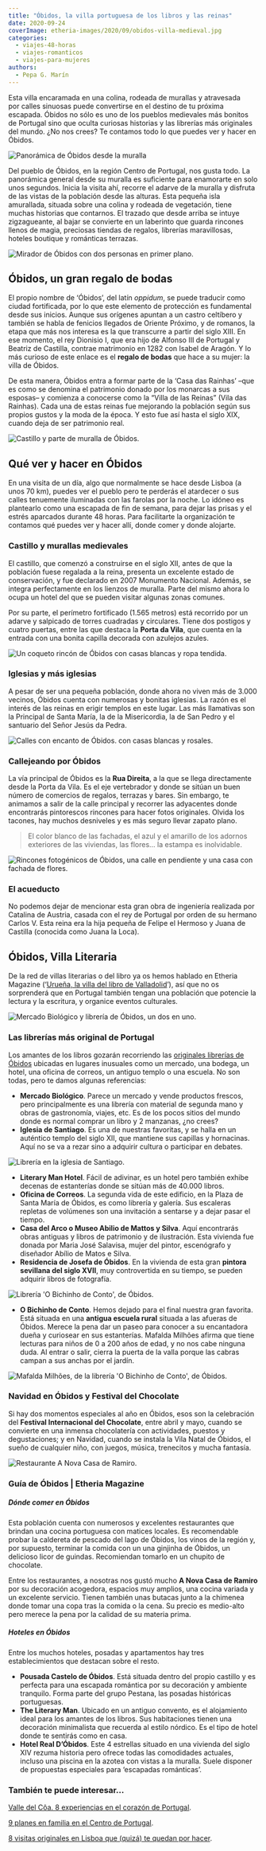 ```yaml
---
title: "Óbidos, la villa portuguesa de los libros y las reinas"
date: 2020-09-24
coverImage: etheria-images/2020/09/obidos-villa-medieval.jpg
categories: 
  - viajes-48-horas
  - viajes-romanticos
  - viajes-para-mujeres
authors: 
  - Pepa G. Marín
---
```


Esta villa encaramada en una colina, rodeada de murallas y atravesada por calles sinuosas puede convertirse en el destino de tu próxima escapada. Óbidos no sólo es uno de los pueblos medievales más bonitos de Portugal sino que oculta curiosas historias y las librerías más originales del mundo. ¿No nos crees? Te contamos todo lo que puedes ver y hacer en Óbidos.

![Panorámica de Óbidos desde la muralla](etheria-images/2020/09/obidos-villa-medieval-900x600.jpg "Panorámica de Óbidos desde la muralla. © Etheria Magazine")

Del pueblo de Óbidos, en la región Centro de Portugal, nos gusta todo. La panorámica 
general desde su muralla es suficiente para enamorarte en solo unos segundos. Inicia la 
visita ahí, recorre el adarve de la muralla y disfruta de las vistas de la población 
desde las alturas. Esta pequeña isla amurallada, situada sobre una colina y rodeada de 
vegetación, tiene muchas historias que contarnos. El trazado que desde arriba se intuye 
zigzagueante, al bajar se convierte en un laberinto que guarda rincones llenos de magia, 
preciosas tiendas de regalos, librerías maravillosas, hoteles boutique y románticas 
terrazas. 

![Mirador de Óbidos con dos personas en primer plano.](etheria-images/2020/09/mirador-obidos.jpg "Mirador de Óbidos. © Pepa García/ Etheria Mag.")

## Óbidos, un gran regalo de bodas

El propio nombre de ‘Óbidos’, del latín _oppidum_, se puede traducir como ciudad 
fortificada, por lo que este elemento de protección es fundamental desde sus inicios. 
Aunque sus orígenes apuntan a un castro celtíbero y también se habla de fenicios 
llegados de Oriente Próximo, y de romanos, la etapa que más nos interesa es la que 
transcurre a partir del siglo XIII. En ese momento, el rey Dionisio I, que era hijo de 
Alfonso III de Portugal y Beatriz de Castilla, contrae matrimonio en 1282 con Isabel de 
Aragón. Y lo más curioso de este enlace es el **regalo de bodas** que hace a su mujer: 
la villa de Óbidos. 

De esta manera, Óbidos entra a formar parte de la ‘Casa das Rainhas’ –que es como se 
denomina el patrimonio donado por los monarcas a sus esposas– y comienza a conocerse 
como la “Villa de las Reinas” (Vila das Rainhas). Cada una de estas reinas fue mejorando 
la población según sus propios gustos y la moda de la época. Y esto fue así hasta el 
siglo XIX, cuando deja de ser patrimonio real. 

![Castillo y parte de muralla de Óbidos.](etheria-images/2020/09/castillo-obidos.jpg "Castillo y parte de muralla de Óbidos. © Pepa García/ Etheria Mag.")

## Qué ver y hacer en Óbidos

En una visita de un día, algo que normalmente se hace desde Lisboa (a unos 70 km), 
puedes ver el pueblo pero te perderás el atardecer o sus calles tenuemente iluminadas 
con las farolas por la noche. Lo idóneo es plantearlo como una escapada de fin de 
semana, para dejar las prisas y el estrés aparcados durante 48 horas. Para facilitarte 
la organización te contamos qué puedes ver y hacer allí, donde comer y donde alojarte. 

### Castillo y murallas medievales

El castillo, que comenzó a construirse en el siglo XII, antes de que la población fuese 
regalada a la reina, presenta un excelente estado de conservación, y fue declarado en 
2007 Monumento Nacional. Además, se integra perfectamente en los lienzos de muralla. 
Parte del mismo ahora lo ocupa un hotel del que se pueden visitar algunas zonas comunes. 

Por su parte, el perímetro fortificado (1.565 metros) está recorrido por un adarve y 
salpicado de torres cuadradas y circulares. Tiene dos postigos y cuatro puertas, entre 
las que destaca la **Porta da Vila**, que cuenta en la entrada con una bonita capilla 
decorada con azulejos azules. 

![Un coqueto rincón de Óbidos con casas blancas y ropa tendida.](etheria-images/2020/09/obidos-rincones-fotos.jpg "Un coqueto rincón de Óbidos. © Pepa García/ Etheria Mag.")

### Iglesias y más iglesias

A pesar de ser una pequeña población, donde ahora no viven más de 3.000 vecinos, Óbidos 
cuenta con numerosas y bonitas iglesias. La razón es el interés de las reinas en erigir 
templos en este lugar. Las más llamativas son la Principal de Santa María, la de la 
Misericordia, la de San Pedro y el santuario del Señor Jesús da Pedra. 

![Calles con encanto de Óbidos. con casas blancas y rosales.](etheria-images/2020/09/obido-calle-encanto.jpg "Calles con encanto de Óbidos. © Pepa García/ Etheria Mag.")

### Callejeando por Óbidos

La vía principal de Óbidos es la **Rua Direita**, a la que se llega directamente desde 
la Porta da Vila. Es el eje vertebrador y donde se sitúan un buen número de comercios de 
regalos, terrazas y bares. Sin embargo, te animamos a salir de la calle principal y 
recorrer las adyacentes donde encontrarás pintorescos rincones para hacer fotos 
originales. Olvida los tacones, hay muchos desniveles y es más seguro llevar zapato 
plano. 

> El color blanco de las fachadas, el azul y el amarillo de los adornos exteriores de las 
> viviendas, las flores... la estampa es inolvidable. 

![Rincones fotogénicos de Óbidos, una calle en pendiente y una casa con fachada de flores.](etheria-images/2020/09/obidos-ruta-medieval.jpg "Rincones fotogénicos de Óbidos. © Pepa García/ Etheria Mag.")

### El acueducto

No podemos dejar de mencionar esta gran obra de ingeniería realizada por Catalina de 
Austria, casada con el rey de Portugal por orden de su hermano Carlos V. Esta reina era 
la hija pequeña de Felipe el Hermoso y Juana de Castilla (conocida como Juana la Loca). 

## Óbidos, Villa Literaria

De la red de villas literarias o del libro ya os hemos hablado en Etheria Magazine 
(‘[Urueña, la villa del libro de 
Valladolid](https://etheriamagazine.com/2020/05/22/viajes-por-espana-uruena-un-pueblo-de-libro-en-valladolid/)’), 
así que no os sorprenderá que en Portugal también tengan una población que potencie la 
lectura y la escritura, y organice eventos culturales. 

![Mercado Biológico y librería de Óbidos, un dos en uno.](etheria-images/2020/09/libreria-mercado-obidos.jpg "Mercado Biológico y librería de Óbidos. © Pepa García/ Etheria Mag.")

### Las librerías más original de Portugal

Los amantes de los libros gozarán recorriendo las [originales librerías de 
Óbidos](https://obidosvilaliteraria.com) ubicadas en lugares inusuales como un mercado, 
una bodega, un hotel, una oficina de correos, un antiguo templo o una escuela. No son 
todas, pero te damos algunas referencias: 

- **Mercado Biológico**. Parece un mercado y vende productos frescos, pero principalmente es una librería con material de segunda mano y obras de gastronomía, viajes, etc. Es de los pocos sitios del mundo donde es normal comprar un libro y 2 manzanas, ¿no crees?
- **Iglesia de Santiago**. Es una de nuestras favoritas, y se halla en un auténtico templo del siglo XII, que mantiene sus capillas y hornacinas. Aquí no se va a rezar sino a adquirir cultura o participar en debates.

![Librería en la iglesia de Santiago.](etheria-images/2020/09/libreria-iglesia-santiago.jpg "Librería en la iglesia de Santiago. © Pepa García/ Etheria Mag.")

- **Literary Man Hotel**. Fácil de adivinar, es un hotel pero también exhibe decenas de estanterías donde se sitúan más de 40.000 libros.
- **Oficina de Correos**. La segunda vida de este edificio, en la Plaza de Santa María de Óbidos, es como librería y galería. Sus escaleras repletas de volúmenes son una invitación a sentarse y a dejar pasar el tiempo.
- **Casa del Arco o Museo Abilio de Mattos y Silva**. Aquí encontrarás obras antiguas y libros de patrimonio y de ilustración. Esta vivienda fue donada por Maria José Salavisa, mujer del pintor, escenógrafo y diseñador Abílio de Matos e Silva.
- **Residencia de Josefa de Óbidos**. En la vivienda de esta gran **pintora sevillana del siglo XVII**, muy controvertida en su tiempo, se pueden adquirir libros de fotografía.

![Librería 'O Bichinho de Conto', de Óbidos.](etheria-images/2020/09/libreria-escuela-rural-obidos1.jpg "Librería 'O Bichinho de Conto', de Óbidos. © Pepa García/ Etheria Mag.")

- **O Bichinho de Conto**. Hemos dejado para el final nuestra gran favorita. Está situada en una **antigua escuela rural** situada a las afueras de Óbidos. Merece la pena dar un paseo para conocer a su encantadora dueña y curiosear en sus estanterías. Mafalda Milhões afirma que tiene lecturas para niños de 0 a 200 años de edad, y no nos cabe ninguna duda. Al entrar o salir, cierra la puerta de la valla porque las cabras campan a sus anchas por el jardín.

![Mafalda Milhões, de la librería 'O Bichinho de Conto', de Óbidos.](etheria-images/2020/09/libreria-mafalda-o-bichinho-obidos.jpg "Mafalda Milhões, de la librería 'O Bichinho de Conto', de Óbidos. © Pepa García/ Etheria Mag.")

### Navidad en Óbidos y Festival del Chocolate

Si hay dos momentos especiales al año en Óbidos, esos son la celebración del **Festival 
Internacional del Chocolate**, entre abril y mayo, cuando se convierte en una inmensa 
chocolatería con actividades, puestos y degustaciones; y en Navidad, cuando se instala 
la Vila Natal de Óbidos, el sueño de cualquier niño, con juegos, música, trenecitos y 
mucha fantasía. 

![Restaurante A Nova Casa de Ramiro.](etheria-images/2020/09/restaurante-ramiro-obidos.jpg "Restaurante A Nova Casa de Ramiro. © Pepa García/ Etheria Mag.")

### Guía de Óbidos | Etheria Magazine

##### Dónde comer en Óbidos

Esta población cuenta con numerosos y excelentes restaurantes que brindan una cocina 
portuguesa con matices locales. Es recomendable probar la caldereta de pescado del lago 
de Óbidos, los vinos de la región y, por supuesto, terminar la comida con un una 
ginjinha de Óbidos, un delicioso licor de guindas. Recomiendan tomarlo en un chupito de 
chocolate. 

Entre los restaurantes, a nosotras nos gustó mucho **A Nova Casa de Ramiro** por su 
decoración acogedora, espacios muy amplios, una cocina variada y un excelente servicio. 
Tienen también unas butacas junto a la chimenea donde tomar una copa tras la comida o la 
cena. Su precio es medio-alto pero merece la pena por la calidad de su materia prima. 

##### Hoteles en Óbidos

Entre los muchos hoteles, posadas y apartamentos hay tres establecimientos que destacan 
sobre el resto. 

- **Pousada Castelo de Óbidos**. Está situada dentro del propio castillo y es perfecta para una escapada romántica por su decoración y ambiente tranquilo. Forma parte del grupo Pestana, las posadas históricas portuguesas.
- **The Literary Man**. Ubicado en un antiguo convento, es el alojamiento ideal para los amantes de los libros. Sus habitaciones tienen una decoración minimalista que recuerda al estilo nórdico. Es el tipo de hotel donde te sentirás como en casa.
- **Hotel Real D’Óbidos**. Este 4 estrellas situado en una vivienda del siglo XIV rezuma historia pero ofrece todas las comodidades actuales, incluso una piscina en la azotea con vistas a la muralla. Suele disponer de propuestas especiales para ‘escapadas románticas’.

### También te puede interesar...

[Valle del Côa. 8 experiencias en el corazón de 
Portugal](https://etheriamagazine.com/2020/07/17/valle-del-coa-8-experiencias-en-la-frontera-portugal/). 

[9 planes en familia en el Centro de 
Portugal](https://etheriamagazine.com/2019/06/28/planes-divertidos-viajes-familia-portugal/). 

[8 visitas originales en Lisboa que (quizá) te quedan por 
hacer](https://etheriamagazine.com/2021/10/27/8-visitas-originales-en-lisboa/).
